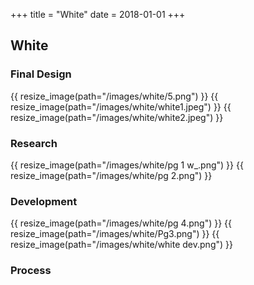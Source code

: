 +++
title = "White"
date = 2018-01-01
+++

## White

### Final Design
{{ resize_image(path="/images/white/5.png") }}
{{ resize_image(path="/images/white/white1.jpeg") }}
{{ resize_image(path="/images/white/white2.jpeg") }}

### Research
{{ resize_image(path="/images/white/pg 1 w_.png") }}
{{ resize_image(path="/images/white/pg 2.png") }}

### Development
{{ resize_image(path="/images/white/pg 4.png") }}
{{ resize_image(path="/images/white/Pg3.png") }}
{{ resize_image(path="/images/white/white dev.png") }}

### Process
